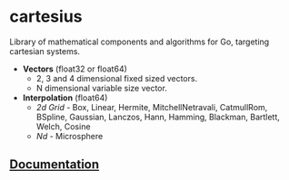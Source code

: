 # cartesius
Library of mathematical components and algorithms for Go, targeting cartesian systems.

* __Vectors__ (float32 or float64)
  * 2, 3 and 4 dimensional fixed sized vectors.
  * N dimensional variable size vector.
* __Interpolation__ (float64)
  * _2d Grid_ - Box, Linear, Hermite, MitchellNetravali, CatmullRom, BSpline, Gaussian, Lanczos, Hann, Hamming, Blackman, Bartlett, Welch, Cosine
  * _Nd_ - Microsphere

## [Documentation](https://godoc.org/github.com/colinrgodsey/cartesius)
